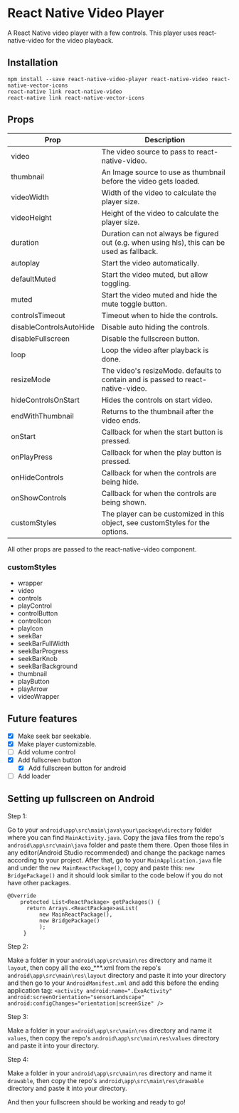 # React Native Video Player

A React Native video player with a few controls. This player uses
react-native-video for the video playback.


## Installation

```
npm install --save react-native-video-player react-native-video react-native-vector-icons
react-native link react-native-video
react-native link react-native-vector-icons
```

## Props

| Prop                    | Description                                                                                 |
|-------------------------|---------------------------------------------------------------------------------------------|
| video                   | The video source to pass to react-native-video.                                             |
| thumbnail               | An Image source to use as thumbnail before the video gets loaded.                           |
| videoWidth              | Width of the video to calculate the player size.                                            |
| videoHeight             | Height of the video to calculate the player size.                                           |
| duration                | Duration can not always be figured out (e.g. when using hls), this can be used as fallback. |
| autoplay                | Start the video automatically.                                                              |
| defaultMuted            | Start the video muted, but allow toggling.                                                  |
| muted                   | Start the video muted and hide the mute toggle button.                                      |
| controlsTimeout         | Timeout when to hide the controls.                                                          |
| disableControlsAutoHide | Disable auto hiding the controls.                                                           |
| disableFullscreen       | Disable the fullscreen button.                                                              |
| loop                    | Loop the video after playback is done.                                                      |
| resizeMode              | The video's resizeMode. defaults to contain and is passed to react-native-video.            |
| hideControlsOnStart     | Hides the controls on start video.                                                          |
| endWithThumbnail        | Returns to the thumbnail after the video ends.                                              |
| onStart                 | Callback for when the start button is pressed.                                              |
| onPlayPress             | Callback for when the play button is pressed.                                               |
| onHideControls          | Callback for when the controls are being hide.                                              |
| onShowControls          | Callback for when the controls are being shown.                                             |
| customStyles            | The player can be customized in this object, see customStyles for the options.              |

All other props are passed to the react-native-video component.

### customStyles

 - wrapper
 - video
 - controls
 - playControl
 - controlButton
 - controlIcon
 - playIcon
 - seekBar
 - seekBarFullWidth
 - seekBarProgress
 - seekBarKnob
 - seekBarBackground
 - thumbnail
 - playButton
 - playArrow
 - videoWrapper

## Future features

- [X] Make seek bar seekable.
- [x] Make player customizable.
- [ ] Add volume control
- [X] Add fullscreen button
  - [X] Add fullscreen button for android
- [ ] Add loader

## Setting up fullscreen on Android

Step 1:

Go to your ```android\app\src\main\java\your\package\directory``` folder where you can find ```MainActivity.java```. Copy the java files from the repo's  ```android\app\src\main\java``` folder and paste them there. Open those files in any editor(Android Studio recommended) and change the package names according to your project. After that, go to your ```MainApplication.java``` file
and under the ```new MainReactPackage()```, copy and paste this: ```new BridgePackage()``` and it should look similar to the code below if you do not have other packages.
```
@Override
    protected List<ReactPackage> getPackages() {
      return Arrays.<ReactPackage>asList(
          new MainReactPackage(),
          new BridgePackage()
          );
     }
```
Step 2:

Make a folder in your ```android\app\src\main\res``` directory and name it ```layout```, then copy all the exo_***.xml from the repo's ```android\app\src\main\res\layout``` directory and paste it into your directory and then go to your ```AndroidManifest.xml``` and add this before the ending application tag:
            ```
            <activity android:name=".ExoActivity"
               android:screenOrientation="sensorLandscape"
               android:configChanges="orientation|screenSize"
            />
            ```

Step 3:

Make a folder in your ```android\app\src\main\res``` directory and name it ```values```, then copy the repo's ```android\app\src\main\res\values``` directory and paste it into your directory.

Step 4:

Make a folder in your ```android\app\src\main\res``` directory and name it ```drawable```, then copy the repo's ```android\app\src\main\res\drawable``` directory and paste it into your directory.



And then your fullscreen should be working and ready to go!
